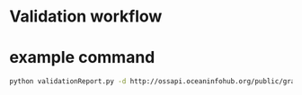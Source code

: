 # Validation workflow

# example command

```bash
python validationReport.py -d http://ossapi.oceaninfohub.org/public/graphs/summonedafricaioc_v1_release.nq -s https://raw.githubusercontent.com/iodepo/odis-arch/schema-dev-df/code/SHACL/oih_search.ttl -n oihsearch
```
